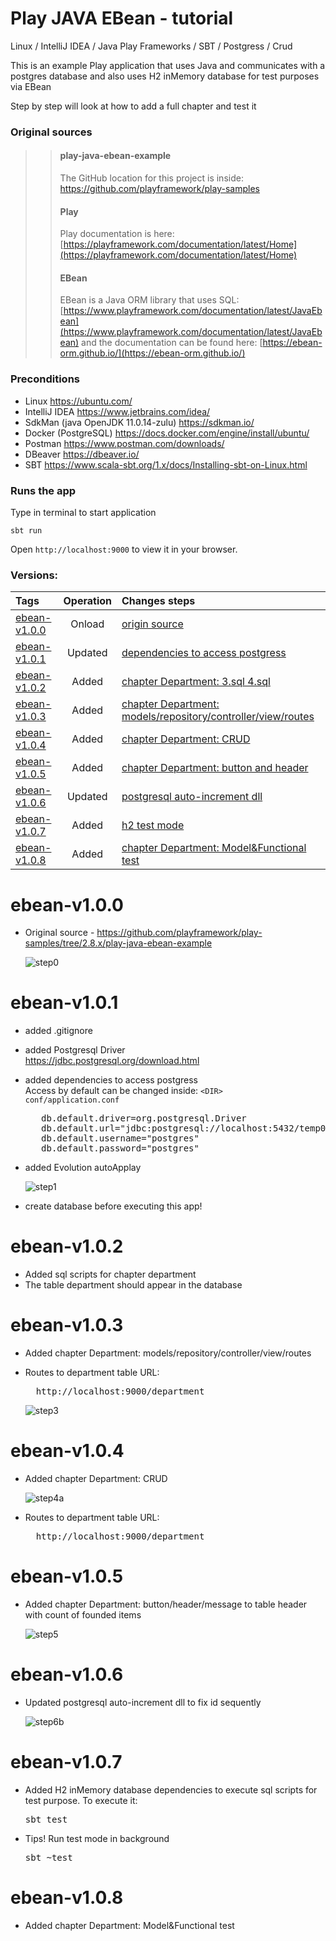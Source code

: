 # Play JAVA EBean - tutorial
Linux / IntelliJ IDEA / Java Play Frameworks / SBT / Postgress / Crud

This is an example Play application that uses Java and communicates with a postgres database and also uses H2 inMemory database for test purposes via EBean

Step by step will look at how to add a full chapter and test it

### Original sources
>>#### play-java-ebean-example
>>The GitHub location for this project is inside:
>><https://github.com/playframework/play-samples>
>>
>>#### Play
>>Play documentation is here:
>>[https://playframework.com/documentation/latest/Home](https://playframework.com/documentation/latest/Home)
>>
>>#### EBean
>>EBean is a Java ORM library that uses SQL:
>>[https://www.playframework.com/documentation/latest/JavaEbean](https://www.playframework.com/documentation/latest/JavaEbean)
>>and the documentation can be found here:
>>[https://ebean-orm.github.io/](https://ebean-orm.github.io/)

### Preconditions
- Linux https://ubuntu.com/
- IntelliJ IDEA https://www.jetbrains.com/idea/
- SdkMan (java OpenJDK 11.0.14-zulu) https://sdkman.io/
- Docker (PostgreSQL) https://docs.docker.com/engine/install/ubuntu/
- Postman https://www.postman.com/downloads/
- DBeaver https://dbeaver.io/
- SBT https://www.scala-sbt.org/1.x/docs/Installing-sbt-on-Linux.html

### Runs the app
Type in terminal to start application
```
sbt run
```

Open ```http://localhost:9000``` to view it in your browser.

### Versions:
| Tags         | Operation | Changes steps                                                      |
| :----------- | :-------: | :----------------------------------------------------------- |
| [ebean-v1.0.0](https://github.com/VoltG3/ebean/commit/3b4f2534404a0a523e784d85014946f012d11411) | Onload    | [origin source](#ebean-v100)                                               |
| [ebean-v1.0.1](https://github.com/VoltG3/ebean/commit/7b3f97d1d1991ac7b4a79b357b1abc957536222e) | Updated   | [dependencies to access postgress](#ebean-v101)                             |
| [ebean-v1.0.2](https://github.com/VoltG3/ebean/commit/63811c1bf2b5502465894b74ef086b050708a51c) | Added     | [chapter Department: 3.sql 4.sql](#ebean-v102)                              |
| [ebean-v1.0.3](https://github.com/VoltG3/ebean/commit/d5384c20df878d6b15724977786e6d965927278a) | Added     | [chapter Department: models/repository/controller/view/routes](#ebean-v103) |
| [ebean-v1.0.4](https://github.com/VoltG3/ebean/commit/6da5b207771c73c32f4c13e31bb6b473aa16cf2d) | Added     | [chapter Department: CRUD](#ebean-v104)                                     |
| [ebean-v1.0.5](https://github.com/VoltG3/ebean/commit/6d9babf4f6891e0008657fea9a4d820902ce7340) | Added     | [chapter Department: button and header](#ebean-v105)                        |
| [ebean-v1.0.6](https://github.com/VoltG3/ebean/commit/a95fc2206875bb21237b304469a5e0b1d0ed9d8f) | Updated   | [postgresql auto-increment dll](#ebean-v106)                                |
| [ebean-v1.0.7](https://github.com/VoltG3/ebean/commit/3f645fc00efde415c267277da1dcdc913f27719d) | Added     | [h2 test mode](#ebean-v107)                                                 |
| [ebean-v1.0.8](https://github.com/VoltG3/ebean/commit/32a34e508a9f5cb7b750ca52121dd2c3824aae28) | Added     | [chapter Department: Model&Functional test](#ebean-v108) |

# ebean-v1.0.0
- Original source - https://github.com/playframework/play-samples/tree/2.8.x/play-java-ebean-example

  ![step0](https://github.com/VoltG3/doc/blob/master/readme_img/play_frameworks_ebean/step0.png)


# ebean-v1.0.1
- added .gitignore
- added Postgresql Driver  
  https://jdbc.postgresql.org/download.html
- added dependencies to access postgress  
  Access by default can be changed inside: <code>&lt;DIR&gt; conf/application.conf</code>

  <pre>
     db.default.driver=org.postgresql.Driver  
     db.default.url="jdbc:postgresql://localhost:5432/temp0"  
     db.default.username="postgres"  
     db.default.password="postgres"  
  </pre>

- added Evolution autoApplay

  ![step1](https://github.com/VoltG3/doc/blob/master/readme_img/play_frameworks_ebean/step1.png)

- create database before executing this app!

# ebean-v1.0.2
- Added sql scripts for chapter department
- The table department should appear in the database

# ebean-v1.0.3
- Added chapter Department: models/repository/controller/view/routes
- Routes to department table URL:

  <pre>
    http<span>://</span>localhost:9000/department
  </pre>

  ![step3](https://github.com/VoltG3/doc/blob/master/readme_img/play_frameworks_ebean/step3.png)

# ebean-v1.0.4
- Added chapter Department: CRUD

  ![step4a](https://github.com/VoltG3/doc/blob/master/readme_img/play_frameworks_ebean/step4a.png)

- Routes to department table URL:

  <pre>
    http<span>://</span>localhost:9000/department
  </pre>

# ebean-v1.0.5
- Added chapter Department: button/header/message to table header with count of founded items

  ![step5](https://github.com/VoltG3/doc/blob/master/readme_img/play_frameworks_ebean/step5.png)

# ebean-v1.0.6
- Updated postgresql auto-increment dll to fix id sequently

  ![step6b](https://github.com/VoltG3/doc/blob/master/readme_img/play_frameworks_ebean/step6b.png)

# ebean-v1.0.7
- Added H2 inMemory database dependencies to execute sql scripts for test purpose. To execute it:
  <pre>sbt test</pre>

- Tips! Run test mode in background
  <pre>sbt ~test</pre>

# ebean-v1.0.8
- Added chapter Department: Model&Functional test
